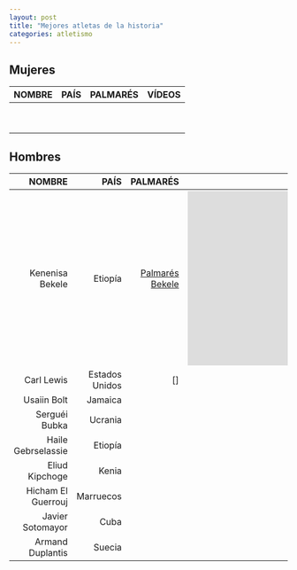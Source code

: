 ```yaml
---
layout: post
title: "Mejores atletas de la historia"
categories: atletismo
---
```


## Mujeres 

|NOMBRE|PAÍS|PALMARÉS|VÍDEOS|
|-------:|-------:|-------:|-------:|
|        |        |        |        |  
|        |        |        |        | 
|        |        |        |        | 
|        |        |        |        | 
|        |        |        |        | 
|        |        |        |        | 
|        |        |        |        | 
|        |        |        |        | 
|        |        |        |        | 

## Hombres 

|NOMBRE|PAÍS|PALMARÉS|VÍDEOS|
|-------:|-------:|-------:|-------:|
|Kenenisa Bekele|Etiopía|[Palmarés Bekele](https://es.wikipedia.org/wiki/Kenenisa_Bekele)|<iframe width="560" height="315" src="https://www.youtube.com/embed/QMJnBa3e12o" title="YouTube video player" frameborder="0" allow="accelerometer; autoplay; clipboard-write; encrypted-media; gyroscope; picture-in-picture" allowfullscreen></iframe>|  
|Carl Lewis|Estados Unidos|[]|        | 
|Usaiin Bolt|Jamaica|        |        | 
|Serguéi Bubka|Ucrania|        | 
|Haile Gebrselassie|Etiopía|        |        | 
|Eliud Kipchoge|Kenia|        |        | 
|Hicham El Guerrouj|Marruecos|        |        | 
|Javier Sotomayor|Cuba|        |        | 
|Armand Duplantis|Suecia|        |        | 
